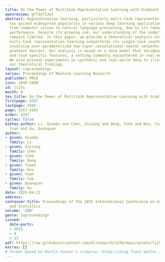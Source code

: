 ```yaml
---
title: On the Power of Multitask Representation Learning with Gradient Descent
openreview: gY7Igf5Jwt
abstract: Representation learning, particularly multi-task representation learning,
  has gained widespread popularity in various deep learning applications, ranging
  from computer vision to natural language processing, due to its remarkable generalization
  performance. Despite its growing use, our understanding of the underlying mechanisms
  remains limited. In this paper, we provide a theoretical analysis elucidating why
  multi-task representation learning outperforms its single-task counterpart in scenarios
  involving over-parameterized two-layer convolutional neural networks trained by
  gradient descent. Our analysis is based on a data model that encompasses both task-shared
  and task-specific features, a setting commonly encountered in real-world applications.
  We also present experiments on synthetic and real-world data to illustrate and validate
  our theoretical findings.
layout: inproceedings
series: Proceedings of Machine Learning Research
publisher: PMLR
issn: 2640-3498
id: li25i
month: 0
tex_title: On the Power of Multitask Representation Learning with Gradient Descent
firstpage: 4357
lastpage: 4365
page: 4357-4365
order: 4357
cycles: false
bibtex_author: Li, Qiaobo and Chen, Zixiang and Deng, Yihe and Kou, Yiwen and Cao,
  Yuan and Gu, Quanquan
author:
- given: Qiaobo
  family: Li
- given: Zixiang
  family: Chen
- given: Yihe
  family: Deng
- given: Yiwen
  family: Kou
- given: Yuan
  family: Cao
- given: Quanquan
  family: Gu
date: 2025-04-23
address:
container-title: Proceedings of The 28th International Conference on Artificial Intelligence
  and Statistics
volume: '258'
genre: inproceedings
issued:
  date-parts:
  - 2025
  - 4
  - 23
pdf: https://raw.githubusercontent.com/mlresearch/v258/main/assets/li25i/li25i.pdf
extras: []
# Format based on Martin Fenner's citeproc: https://blog.front-matter.io/posts/citeproc-yaml-for-bibliographies/
---
```

